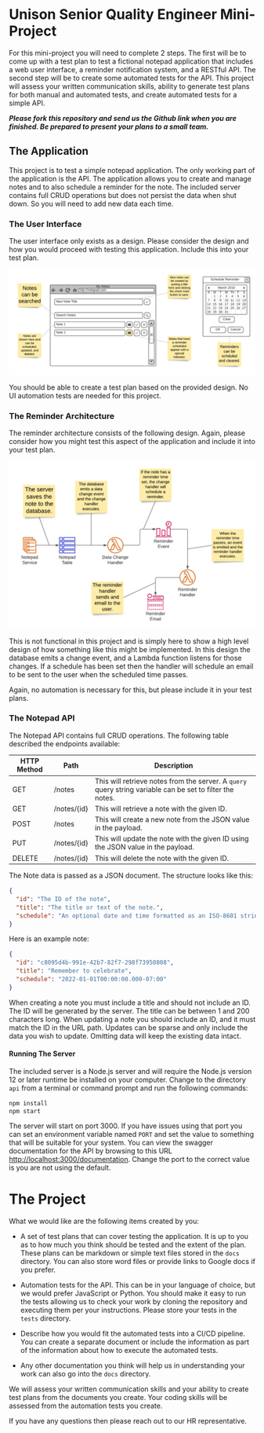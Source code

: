 # Unison Senior Quality Engineer Mini-Project
For this mini-project you will need to complete 2 steps. The first will be to come up with a test plan to test
a fictional notepad application that includes a web user interface, a reminder notification system, and a RESTful
API. The second step will be to create some automated tests for the API. This project will assess your written
communication skills, ability to generate test plans for both manual and automated tests, and create automated tests
for a simple API.

_**Please fork this repository and send us the Github link when you are finished. Be prepared to present your plans to
a small team.**_

## The Application
This project is to test a simple notepad application. The only working part of the application is the API. The application
allows you to create and manage notes and to also schedule a reminder for the note. The included server contains full CRUD
operations but does not persist the data when shut down. So you will need to add new data each time.

### The User Interface
The user interface only exists as a design. Please consider the design and how you would proceed with testing
this application. Include this into your test plan.

![UI Image](docs/images/ui.png)

You should be able to create a test plan based on the provided design. No UI automation
tests are needed for this project.

### The Reminder Architecture
The reminder architecture consists of the following design. Again, please consider how you might test this aspect
of the application and include it into your test plan.

![Reminder Architecture](docs/images/reminders.png)

This is not functional in this project and is simply here to show a high level design
of how something like this might be implemented. In this design the database emits a change
event, and a Lambda function listens for those changes. If a schedule has been set
then the handler will schedule an email to be sent to the user when the scheduled time passes.

Again, no automation is necessary for this, but please include it in your test plans.


### The Notepad API
The Notepad API contains full CRUD operations. The following table described the endpoints available:

|HTTP Method|Path|Description|
|-----------|----|-----------|
|GET|/notes|This will retrieve notes from the server. A `query` query string variable can be set to filter the notes.|
|GET|/notes/{id}|This will retrieve a note with the given ID.|
|POST|/notes|This will create a new note from the JSON value in the payload.|
|PUT|/notes/{id}|This will update the note with the given ID using the JSON value in the payload.|
|DELETE|/notes/{id}|This will delete the note with the given ID.|

The Note data is passed as a JSON document. The structure looks like this:
```json
{
  "id": "The ID of the note",
  "title": "The title or text of the note.",
  "schedule": "An optional date and time formatted as an ISO-8601 string."
}
```
Here is an example note:
```json
{
  "id": "c8095d4b-991e-42b7-82f7-298f73950808",
  "title": "Remember to celebrate",
  "schedule": "2022-01-01T00:00:00.000-07:00"
}
```

When creating a note you must include a title and should not include an ID. The ID will be generated by the server. The
title can be between 1 and 200 characters long. When updating a note you should include an ID, and it must match the ID
in the URL path. Updates can be sparse and only include the data you wish to update. Omitting data will keep the existing
data intact.

#### Running The Server

The included server is a Node.js server and will require the Node.js version 12 or later runtime be installed on your
computer. Change to the directory `api` from a terminal or command prompt and run the following commands:

```shell
npm install
npm start
```

The server will start on port 3000. If you have issues using that port you can set an environment variable named `PORT`
and set the value to something that will be suitable for your system. You can view the swagger documentation for the
API by browsing to this URL [http://localhost:3000/documentation](http://localhost:3000/documentation). Change the port
to the correct value is you are not using the default.
# The Project
What we would like are the following items created by you:
* A set of test plans that can cover testing the application. It is up to you 
  as to how much you think should be tested and the extent of the plan. These plans can
  be markdown or simple text files stored in the `docs` directory. You can also store
  word files or provide links to Google docs if you prefer.
    
* Automation tests for the API. This can be in your language of choice, but we would 
  prefer JavaScript or Python. You should make it easy to run the tests allowing us to
  check your work by cloning the repository and executing them per your instructions. Please
  store your tests in the `tests` directory.
  
* Describe how you would fit the automated tests into a CI/CD pipeline. You can create a separate document
  or include the information as part of the information about how to execute the automated tests. 
  
* Any other documentation you think will help us in understanding your work can also go into the
  `docs` directory.
  
We will assess your written communication skills and your ability to create test plans from the
documents you create. Your coding skills will be assessed from the automation tests
you create.

If you have any questions then please reach out to our HR representative.
